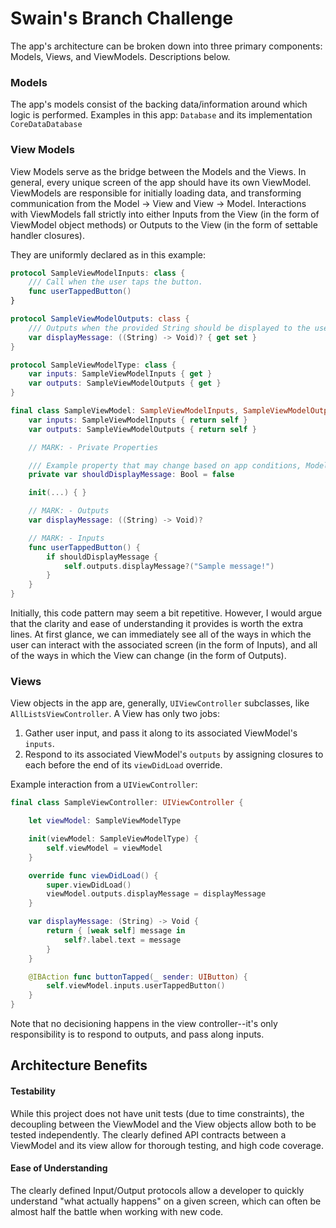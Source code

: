 # Swain's Branch Challenge

The app's architecture can be broken down into three primary components: Models, Views, and ViewModels. Descriptions below.

### Models
The app's models consist of the backing data/information around which logic is performed. Examples in this app: `Database`  and its implementation `CoreDataDatabase`

### View Models
View Models serve as the bridge between the Models and the Views. In general, every unique screen of the app should have its own ViewModel. ViewModels are responsible for initially loading data, and transforming communication from the Model -> View and View -> Model. Interactions with ViewModels fall strictly into either Inputs from the View (in the form of ViewModel object methods) or Outputs to the View (in the form of settable handler closures).

They are uniformly declared as in this example:

```swift
protocol SampleViewModelInputs: class {
    /// Call when the user taps the button.
    func userTappedButton()
}

protocol SampleViewModelOutputs: class {
    /// Outputs when the provided String should be displayed to the user.
    var displayMessage: ((String) -> Void)? { get set }
}

protocol SampleViewModelType: class {
    var inputs: SampleViewModelInputs { get }
    var outputs: SampleViewModelOutputs { get }
}

final class SampleViewModel: SampleViewModelInputs, SampleViewModelOutputs, SampleViewModelType {
    var inputs: SampleViewModelInputs { return self }
    var outputs: SampleViewModelOutputs { return self }

    // MARK: - Private Properties

    /// Example property that may change based on app conditions, Model information, etc.
    private var shouldDisplayMessage: Bool = false

    init(...) { }

    // MARK: - Outputs
    var displayMessage: ((String) -> Void)?

    // MARK: - Inputs
    func userTappedButton() {
        if shouldDisplayMessage {
            self.outputs.displayMessage?("Sample message!")
        }
    }
}
```

Initially, this code pattern may seem a bit repetitive. However, I would argue that the clarity and ease of understanding it provides is worth the extra lines. At first glance, we can immediately see all of the ways in which the user can interact with the associated screen (in the form of Inputs), and all of the ways in which the View can change (in the form of Outputs).

### Views
View objects in the app are, generally, `UIViewController` subclasses, like `AllListsViewController`. A View has only two jobs:

1. Gather user input, and pass it along to its associated ViewModel's `inputs`.
2. Respond to its associated ViewModel's `outputs` by assigning closures to each before the end of its `viewDidLoad` override.

Example interaction from a `UIViewController`:

```swift
final class SampleViewController: UIViewController {

    let viewModel: SampleViewModelType

    init(viewModel: SampleViewModelType) {
        self.viewModel = viewModel
    }

    override func viewDidLoad() {
        super.viewDidLoad()
        viewModel.outputs.displayMessage = displayMessage
    }

    var displayMessage: (String) -> Void { 
        return { [weak self] message in 
            self?.label.text = message
        }
    }

    @IBAction func buttonTapped(_ sender: UIButton) {
        self.viewModel.inputs.userTappedButton()
    }
}
```
Note that no decisioning happens in the view controller--it's only responsibility is to respond to outputs, and pass along inputs.

## Architecture Benefits
#### Testability
While this project does not have unit tests (due to time constraints), the decoupling between the ViewModel and the View objects allow both to be tested independently. The clearly defined API contracts between a ViewModel and its view allow for thorough testing, and high code coverage.

#### Ease of Understanding
The clearly defined Input/Output protocols allow a developer to quickly understand "what actually happens" on a given screen, which can often be almost half the battle when working with new code.

